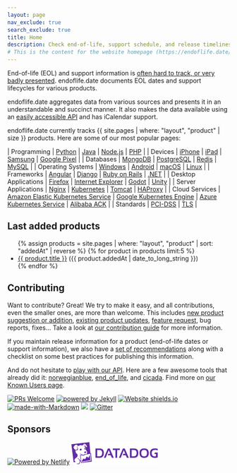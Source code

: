 ```yaml
---
layout: page
nav_exclude: true
search_exclude: true
title: Home
description: Check end-of-life, support schedule, and release timelines for more than 380+ products at one place.
# This is the content for the website homepage (https://endoflife.date/)
---
```


End-of-life (EOL) and support information is [often hard to track, or very badly presented](https://twitter.com/captn3m0/status/1110504412064239617).
endoflife.date documents EOL dates and support lifecycles for various products.

endoflife.date aggregates data from various sources and presents it in an understandable and
succinct manner. It also makes the data available using an [easily accessible API](/docs/api/v1/)
and has iCalendar support.

endoflife.date currently tracks {{ site.pages | where: "layout", "product" | size }} products.
Here are some of our most popular pages:

| Programming | [Python](/python) | [Java](/tags/java-distribution) | [Node.js](/nodejs) | [PHP](/php) |
| Devices | [iPhone](/iphone) | [iPad](/ipad) | [Samsung](/samsung-mobile) | [Google Pixel](/pixel) |
| Databases | [MongoDB](/mongodb) | [PostgreSQL](/postgresql) | [Redis](/redis) | [MySQL](/mysql) |
| Operating Systems | [Windows](/windows) | [Android](/android) | [macOS](/macos) | [Linux](/tags/linux-distribution) |
| Frameworks | [Angular](/angular) | [Django](/django) | [Ruby on Rails](/rails) | [.NET](/dotnet) |
| Desktop Applications | [Firefox](/firefox) | [Internet Explorer](/internet-explorer) | [Godot](/godot) | [Unity](/unity) |
| Server Applications | [Nginx](/nginx) | [Kubernetes](/kubernetes) | [Tomcat](/tomcat) | [HAProxy](/haproxy) |
| Cloud Services | [Amazon Elastic Kubernetes Service](/amazon-eks) | [Google Kubernetes Engine](/google-kubernetes-engine) | [Azure Kubernetes Service](/azure-kubernetes-service) | [Alibaba ACK](/alibaba-ack) |
| Standards | [PCI-DSS](/pci-dss) | [TLS](/tls) |

## Last added products

<ul>
{% assign products = site.pages | where: "layout", "product" | sort: "addedAt" | reverse %}
{% for product in products limit:5 %}
<li><a href="{{ product.url }}">{{ product.title }}</a> ({{ product.addedAt | date_to_long_string }})</li>
{% endfor %}
</ul>

## Contributing

Want to contribute? Great! We try to make it easy, and all contributions, even the smaller ones, are
more than welcome. This includes
[new product suggestion or addition](https://github.com/endoflife-date/endoflife.date/issues/new?assignees=&labels=request&template=new_product_suggestion.md&title=),
[existing product updates](https://github.com/endoflife-date/endoflife.date/issues/new?assignees=&labels=bug&template=report_incorrect_details.md&title=),
[feature request](https://github.com/endoflife-date/endoflife.date/issues/new?assignees=&labels=enhancement&template=feature_request.md&title=),
bug reports, fixes... Take a look at [our contribution guide](https://github.com/endoflife-date/endoflife.date/blob/master/CONTRIBUTING.md)
for more information.

If you maintain release information for a product (end-of-life dates or support information), we
also have a [set of recommendations](/recommendations) along with a checklist on some best practices
for publishing this information.

And do not hesitate to [play with our API](/docs/api/v1/). Here are a few awesome
tools that already did it: [norwegianblue](https://github.com/hugovk/norwegianblue),
[end_of_life](https://github.com/MatheusRich/end_of_life), and
[cicada](https://github.com/mcandre/cicada). Find more on
[our Known Users page](https://github.com/endoflife-date/endoflife.date/wiki/Known-Users).

[![PRs Welcome](https://img.shields.io/badge/PRs-welcome-brightgreen.svg)](https://opensource.guide/how-to-contribute/#opening-a-pull-request)
[![powered by Jekyll](https://img.shields.io/badge/powered_by-Jekyll-blue.svg)](https://jekyllrb.com/)
[![Website shields.io](https://img.shields.io/website-up-down-green-red/https/endoflife.date.svg)](https://endoflife.date/)
[![made-with-Markdown](https://img.shields.io/badge/Made%20with-Markdown-1f425f.svg)](https://commonmark.org)
[![](https://img.shields.io/badge/Hacktoberfest-Welcome-green)](https://github.com/endoflife-date/endoflife.date/issues/408)
[![Gitter](https://img.shields.io/badge/chat%20on-gitter-green)](https://gitter.im/endoflife-date/community)

## Sponsors

[![Powered by Netlify](https://www.netlify.com/v3/img/components/netlify-light.svg)](https://www.netlify.com)
[![Sponsored under Datadog OSS Plan](assets/datadog-logo.png)](https://datadog.com)
